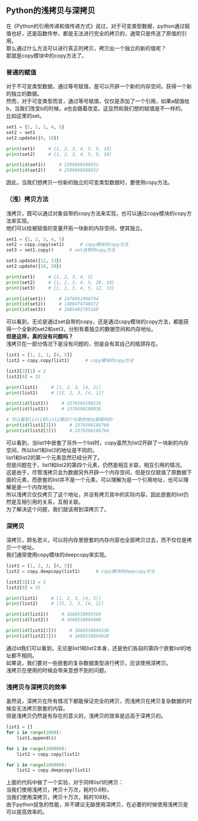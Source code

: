 ## Python的浅拷贝与深拷贝
在《Python的引用传递和值传递方式》说过，对于可变类型数据，python通过赋值也好，还是函数传参，都是无法进行完全的拷贝的，通常只是传送了原值的引用。   
那么通过什么方法可以进行真正的拷贝，拷贝出一个独立的新的值呢？   
那就是copy模块中的copy方法了。   
### 普通的赋值
对于不可变类型数据，通过等号赋值，是可以开辟一个新的内存空间，获得一个新的独立的数据。    
然而，对于可变类型而言，通过等号赋值，仅仅是添加了一个引用，如果a赋值给b，当我们改变b的时候，a也会跟着改变。这显然和我们想的赋值是不一样的。   
比如这里的set。   
```Python
set1 = {1, 2, 3, 4, 5}
set2 = set1
set2.update({9, 10})

print(set1)     # {1, 2, 3, 4, 5, 9, 10}
print(set2)     # {1, 2, 3, 4, 5, 9, 10}

print(id(set1))     # 2599866580552
print(id(set2))     # 2599866580552
```
因此，当我们想拷贝一份新的独立的可变类型数据时，要使用copy方法。   
### （浅）拷贝方法   
浅拷贝，既可以通过对象自带的copy方法来实现，也可以通过copy模块的copy方法来实现。   
他们可以给被赋值的变量开拓一块新的内存空间，使其独立。    
```Python
set1 = {1, 2, 3, 4, 5}
set2 = copy.copy(set1)      # copy模块的copy方法
set3 = set1.copy()      # set自带的copy方法

set3.update({12, 13})
set2.update({10, 20})

print(set1)     # {1, 2, 3, 4, 5}
print(set2)     # {1, 2, 3, 4, 5, 20, 10}
print(set3)     # {1, 2, 3, 4, 5, 12, 13}

print(id(set1))     # 2476661980744
print(id(set2))     # 1408474748072
print(id(set3))     # 3085402785160
```  
可以看到，无论是通过set自带的copy，还是通过copy模块的copy方法，都能获得一个全新的set2和set3，分别有着独立的数据空间和内存地址。   
**但是这样，真的没有问题吗？**     
浅拷贝在一部分情况下是没有问题的，但是会有其自己的瓶颈存在。   
```Python
list1 = [1, 2, 3, [4, 5]]
list2 = copy.copy(list1)      # copy模块的copy方法

list2[3][1] = 2
list2[0] = 15

print(list1)     # [1, 2, 3, [4, 2]]
print(list2)     # [15, 2, 3, [4, 2]]

print(id(list1))     # 2376596190216
print(id(list2))     # 2376596180936

# 可以看到list1和list2第四个元素的地址是相同的  
print(id(list1[3]))     # 2376596186760
print(id(list2[3]))     # 2376596186760
```   
可以看到，当list1中嵌套了另外一个list时，copy虽然为list2开辟了一块新的内存空间，所以list1和list2的地址是不同的。   
list1和list2的第一个元素显然已经分开了。   
但是问题在于，list1和list2的第四个元素，仍然是相互关联，相互引用的情况。   
这是由于，尽管浅拷贝会为数据另外开辟一个内存空间，但是仅仅赋值了原数据下面的元素，而嵌套的list并不是一个元素，可以理解为是一个引用地址，也可以理解是是一个内存地址。   
所以浅拷贝仅仅拷贝了这个地址，并没有拷贝其中的实际内容，因此嵌套的list仍然是互相引用的关系，互相关联。   
为了解决这个问题，我们就该用到深拷贝了。   
### 深拷贝
深拷贝，顾名思义，可以将内存里嵌套的内存内容也全部拷贝过去，而不仅仅是拷贝一个地址。   
我们通常使用copy模块的deepcopy来实现。   
```Python
list1 = [1, 2, 3, [4, 5]]
list2 = copy.deepcopy(list1)      # copy模块的deepcopy方法

list2[3][1] = 2
list2[0] = 15

print(list1)     # [1, 2, 3, [4, 5]]
print(list2)     # [15, 2, 3, [4, 2]]

print(id(list1))     # 1668530903560
print(id(list2))     # 1668530894408

print(id(list1[3]))     # 1668530894536
print(id(list2[3]))     # 1668530894920
```    
通过id我们可以看到，无论是list1和list2本身，还是他们各自的第四个嵌套list的地址都不相同。   
如果说，我们要对一些嵌套的复杂数据类型进行拷贝，应该使用深拷贝。   
浅拷贝在使用的时候会带来意想不到的问题。  
### 浅拷贝与深拷贝的效率  
虽然说，深拷贝在所有情况下都能保证完全的拷贝，而浅拷贝在拷贝复杂数据的时候会无法拷贝嵌套的内容。   
但是浅拷贝仍然是有存在的意义的，浅拷贝的效率是远高于深拷贝的。   
```Python
list1 = []
for i in range(1000):
    list1.append(i)

for i in range(100000):
    list2 = copy.copy(list1)

for i in range(100000):
    list2 = copy.deepcopy(list1)
```   
上面的代码中做了一个实验，对于同样list1的拷贝：   
当我们使用浅拷贝，拷贝十万次，耗时0.6秒。   
当我们使用深拷贝，拷贝十万次，耗时108秒。  
由于python捉急的性能，并不建议无脑使用深拷贝，在必要的时候使用浅拷贝是可以提高效率的。   